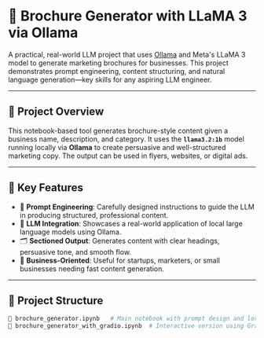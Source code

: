 # 📘 Brochure Generator with LLaMA 3 via Ollama

A practical, real-world LLM project that uses [Ollama](https://ollama.com) and Meta's LLaMA 3 model to generate marketing brochures for businesses. This project demonstrates prompt engineering, content structuring, and natural language generation—key skills for any aspiring LLM engineer.

---

## 🚀 Project Overview

This notebook-based tool generates brochure-style content given a business name, description, and category. It uses the **`llama3.2:1b`**  model running locally via **Ollama** to create persuasive and well-structured marketing copy. The output can be used in flyers, websites, or digital ads.

---

## 🎯 Key Features

- 🔧 **Prompt Engineering**: Carefully designed instructions to guide the LLM in producing structured, professional content.
- 🧠 **LLM Integration**: Showcases a real-world application of local large language models using Ollama.
- 🗂 **Sectioned Output**: Generates content with clear headings, persuasive tone, and smooth flow.
- 💼 **Business-Oriented**: Useful for startups, marketers, or small businesses needing fast content generation.

---

## 📂 Project Structure

```bash
📘 brochure_generator.ipynb   # Main notebook with prompt design and local LLM usage via Ollama
📘 brochure_generator_with_gradio.ipynb  # Interactive version using Gradio for user-friendly UI
